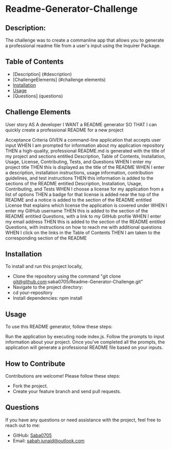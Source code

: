 # Readme-Generator-Challenge

## Description: 
The challenge was to create a commanline app that allows you to generate a professional readme file from a user's input using the Inquirer Package.

## Table of Contents 

- [Description] (#description)
- [ChallengeElements] (#challenge elements)
- [Installation](#installation)
- [Usage](#usage)
- [Questions] (questions)

## Challenge Elements 

User story
AS A developer
I WANT a README generator
SO THAT I can quickly create a professional README for a new project

Acceptance Criteria
GIVEN a command-line application that accepts user input
WHEN I am prompted for information about my application repository
THEN a high-quality, professional README.md is generated with the title of my project and sections entitled Description, Table of Contents, Installation, Usage, License, Contributing, Tests, and Questions
WHEN I enter my project title
THEN this is displayed as the title of the README
WHEN I enter a description, installation instructions, usage information, contribution guidelines, and test instructions
THEN this information is added to the sections of the README entitled Description, Installation, Usage, Contributing, and Tests
WHEN I choose a license for my application from a list of options
THEN a badge for that license is added near the top of the README and a notice is added to the section of the README entitled License that explains which license the application is covered under
WHEN I enter my GitHub username
THEN this is added to the section of the README entitled Questions, with a link to my GitHub profile
WHEN I enter my email address
THEN this is added to the section of the README entitled Questions, with instructions on how to reach me with additional questions
WHEN I click on the links in the Table of Contents
THEN I am taken to the corresponding section of the README


## Installation

To install and run this project locally,
 * Clone the repository using the command "git clone git@github.com:saba0705/Readme-Generator-Challenge.git"
 * Navigate to the project directory:
 * cd your-repository
 * Install dependencies: npm install

## Usage
To use this README generator, follow these steps:

Run the application by executing node index.js.
Follow the prompts to input information about your project.
Once you've completed all the prompts, the application will generate a professional README file based on your inputs.


## How to Contribute

Contributions are welcome! Please follow these steps:

* Fork the project.
* Create your feature branch and send pull requests.

## Questions 

If you have any questions or need assistance with the project, feel free to reach out to me:

- GitHub: [Saba0705](https://github.com/saba0705)
- Email: [sabah.junaid@outlook.com](mailto:sabah.junaid@outlook.com)

